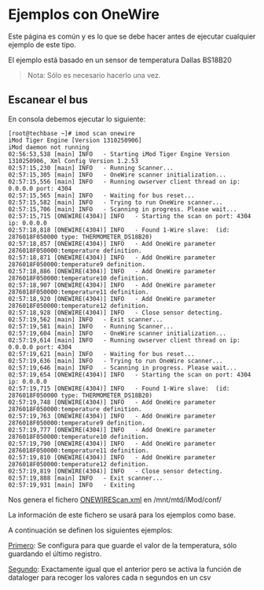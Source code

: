 Ejemplos con OneWire
====================

Este página es común y es lo que se debe hacer antes de ejecutar cualquier ejemplo de este tipo. 

El ejemplo está basado en un sensor de temperatura Dallas BS18B20

> Nota: Sólo es necesario hacerlo una vez.

## Escanear el bus

En consola debemos ejecutar lo siguiente:

```
[root@techbase ~]# imod scan onewire
iMod Tiger Engine [Version 1310250906]
iMod daemon not running
02:56:53,538 [main] INFO   - Starting iMod Tiger Engine Version 1310250906, Xml Config Version 1.2.53
02:57:15,230 [main] INFO   - Running Scanner... 
02:57:15,305 [main] INFO   - OneWire scanner initialization...
02:57:15,556 [main] INFO   - Running owserver client thread on ip: 0.0.0.0 port: 4304
02:57:15,565 [main] INFO   - Waiting for bus reset...
02:57:15,582 [main] INFO   - Trying to run OneWire scanner...
02:57:15,706 [main] INFO   - Scanning in progress. Please wait... 
02:57:15,715 [ONEWIRE(4304)] INFO   - Starting the scan on port: 4304 ip: 0.0.0.0
02:57:18,818 [ONEWIRE(4304)] INFO   - Found 1-Wire slave:  (id: 2876018F050000 type: THERMOMETER_DS18B20)
02:57:18,857 [ONEWIRE(4304)] INFO   - Add OneWire parameter 2876018F050000:temperature definition.
02:57:18,871 [ONEWIRE(4304)] INFO   - Add OneWire parameter 2876018F050000:temperature9 definition.
02:57:18,886 [ONEWIRE(4304)] INFO   - Add OneWire parameter 2876018F050000:temperature10 definition.
02:57:18,907 [ONEWIRE(4304)] INFO   - Add OneWire parameter 2876018F050000:temperature11 definition.
02:57:18,920 [ONEWIRE(4304)] INFO   - Add OneWire parameter 2876018F050000:temperature12 definition.
02:57:18,928 [ONEWIRE(4304)] INFO   - Close sensor detecting.
02:57:19,562 [main] INFO   - Exit scanner... 
02:57:19,581 [main] INFO   - Running Scanner... 
02:57:19,604 [main] INFO   - OneWire scanner initialization...
02:57:19,614 [main] INFO   - Running owserver client thread on ip: 0.0.0.0 port: 4304
02:57:19,621 [main] INFO   - Waiting for bus reset...
02:57:19,636 [main] INFO   - Trying to run OneWire scanner...
02:57:19,646 [main] INFO   - Scanning in progress. Please wait... 
02:57:19,654 [ONEWIRE(4304)] INFO   - Starting the scan on port: 4304 ip: 0.0.0.0
02:57:19,715 [ONEWIRE(4304)] INFO   - Found 1-Wire slave:  (id: 2876018F050000 type: THERMOMETER_DS18B20)
02:57:19,748 [ONEWIRE(4304)] INFO   - Add OneWire parameter 2876018F050000:temperature definition.
02:57:19,763 [ONEWIRE(4304)] INFO   - Add OneWire parameter 2876018F050000:temperature9 definition.
02:57:19,777 [ONEWIRE(4304)] INFO   - Add OneWire parameter 2876018F050000:temperature10 definition.
02:57:19,790 [ONEWIRE(4304)] INFO   - Add OneWire parameter 2876018F050000:temperature11 definition.
02:57:19,810 [ONEWIRE(4304)] INFO   - Add OneWire parameter 2876018F050000:temperature12 definition.
02:57:19,819 [ONEWIRE(4304)] INFO   - Close sensor detecting.
02:57:19,888 [main] INFO   - Exit scanner... 
02:57:19,931 [main] INFO   - Exiting

```

Nos genera el fichero [ONEWIREScan.xml](ONEWIREScan.xml) en /mnt/mtd/iMod/conf/

La información de este fichero se usará para los ejemplos como base.

A continuación se definen los siguientes ejemplos:

[Primero](primero/README.md): Se configura para que guarde el valor de la temperatura, sólo guardando el último registro.

[Segundo](segundo/README.md): Exactamente igual que el anterior pero se activa la función de dataloger para recoger los valores cada n segundos en un csv